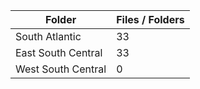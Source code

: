 | Folder             |   Files / Folders |
|--------------------|-------------------|
| South Atlantic     |                33 |
| East South Central |                33 |
| West South Central |                 0 |